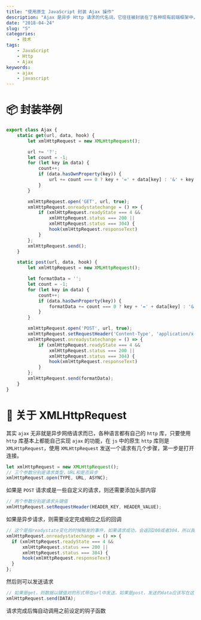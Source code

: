 ```yaml
---
title: "使用原生 JavaScript 封装 Ajax 操作"
description: "Ajax 是异步 Http 请求的代名词，它往往被封装在了各种现有前端框架中，但是如果要手动实现，则需要使用到原生的 XMLHttpRequest，本文将给出一个简要的原生 JavaScript Ajax 封装。"
date: "2018-04-24"
slug: "5"
categories:
    - 技术
tags:
    - JavaScript
    - Http
    - Ajax
keywords:
    - ajax
    - javascript
---
```


# 📦 封装举例

```javascript
export class Ajax {
    static get(url, data, hook) {
        let xmlHttpRequest = new XMLHttpRequest();

        url += '?';
        let count = -1;
        for (let key in data) {
            count++;
            if (data.hasOwnProperty(key)) {
                url += count === 0 ? key + '=' + data[key] : '&' + key + '=' + data[key];
            }
        }

        xmlHttpRequest.open('GET', url, true);
        xmlHttpRequest.onreadystatechange = () => {
            if (xmlHttpRequest.readyState === 4 &&
                xmlHttpRequest.status === 200 ||
                xmlHttpRequest.status === 304) {
                hook(xmlHttpRequest.responseText)
            }
        };
        xmlHttpRequest.send();
    }

    static post(url, data, hook) {
        let xmlHttpRequest = new XMLHttpRequest();

        let formatData = '';
        let count = -1;
        for (let key in data) {
            count++;
            if (data.hasOwnProperty(key)) {
                formatData += count === 0 ? key + '=' + data[key] : '&' + key + '=' + data[key];
            }
        }

        xmlHttpRequest.open('POST', url, true);
        xmlHttpRequest.setRequestHeader('Content-Type', 'application/x-www-form-urlencoded');
        xmlHttpRequest.onreadystatechange = () => {
            if (xmlHttpRequest.readyState === 4 &&
                xmlHttpRequest.status === 200 ||
                xmlHttpRequest.status === 304) {
                hook(xmlHttpRequest.responseText)
            }
        };
        xmlHttpRequest.send(formatData);
    }
}
```

# 🎫 关于 XMLHttpRequest
其实 `ajax` 无非就是异步网络请求而已，各种语言都有自己的 `http` 库，只要使用 `http` 库基本上都能自己实现 `ajax` 的功能，在 `js` 中的原生 `http` 库则是 `XMLHttpRequest`，使用 `XMLHttpRequest` 发送一个请求有几个步骤，第一步是打开连接。

```javascript
let xmlHttpRequest = new XMLHttpRequest();
// 三个参数分别是请求类型，URL和是否异步
xmlHttpRequest.open(TYPE, URL, ASYNC);
```

如果是 `POST` 请求或是一些自定义的请求，则还需要添加头部内容

```javascript
// 两个参数分别是请求头键值
xmlHttpRequest.setRequestHeader(HEADER_KEY, HEADER_VALUE);
```

如果是异步请求，则需要设定完成相应之后的回调

```javascript
// 这个是指readystate变化的时候触发的事件，如果请求成功，会返回200或者304，所以我们在这里面调用回调，当然你也可以在这里设置出错的时候调用的回调函数
xmlHttpRequest.onreadystatechange = () => {
  if (xmlHttpRequest.readyState === 4 &&
      xmlHttpRequest.status === 200 ||
      xmlHttpRequest.status === 304) {
      hook(xmlHttpRequest.responseText)
  }
};
```

然后则可以发送请求

```javascript
// 如果是get，则数据以键值对的形式带在url中发送，如果是post，发送的data应该写在这里
xmlHttpRequest.send(DATA);
```

请求完成后悔自动调用之前设定的钩子函数

